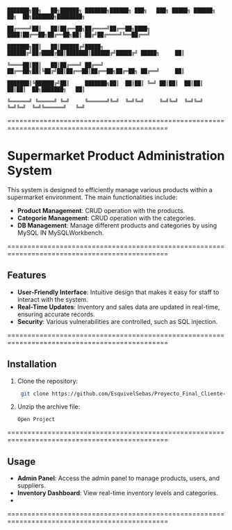                                                                                           ███████╗██╗   ██╗██████╗ ███████╗██████╗ ███╗   ███╗ █████╗ ██████╗ ██╗  ██╗███████╗████████╗
                                                                                          ██╔════╝██║   ██║██╔══██╗██╔════╝██╔══██╗████╗ ████║██╔══██╗██╔══██╗██║ ██╔╝██╔════╝╚══██╔══╝
                                                                                          ███████╗██║   ██║██████╔╝█████╗  ██████╔╝██╔████╔██║███████║██████╔╝█████╔╝ █████╗     ██║   
                                                                                          ╚════██║██║   ██║██╔═══╝ ██╔══╝  ██╔══██╗██║╚██╔╝██║██╔══██║██╔══██╗██╔═██╗ ██╔══╝     ██║   
                                                                                          ███████║╚██████╔╝██║     ███████╗██║  ██║██║ ╚═╝ ██║██║  ██║██║  ██║██║  ██╗███████╗   ██║   
                                                                                          ╚══════╝ ╚═════╝ ╚═╝     ╚══════╝╚═╝  ╚═╝╚═╝     ╚═╝╚═╝  ╚═╝╚═╝  ╚═╝╚═╝  ╚═╝╚══════╝   ╚═╝   
                                                                                             
==============================================================================================

# Supermarket Product Administration System

This system is designed to efficiently manage various products within a supermarket environment. The main functionalities include:

- **Product Management**: CRUD operation with the products.
- **Categorie Management**: CRUD operation with the categories.
- **DB Management**: Manage different products and categories by using MySQL IN MySQLWorkbench.

==============================================================================================

## Features

- **User-Friendly Interface**: Intuitive design that makes it easy for staff to interact with the system.
- **Real-Time Updates**: Inventory and sales data are updated in real-time, ensuring accurate records.
- **Security**: Various vulnerabilities are controlled, such as SQL injection.

==============================================================================================

## Installation

1. Clone the repository:
    ```bash
     git clone https://github.com/EsquivelSebas/Proyecto_Final_Cliente-servidor.git
    ```
2. Unzip the archive file:
    ```Netbeans, Eclipse
    Open Project
    ```
==============================================================================================

## Usage

- **Admin Panel**: Access the admin panel to manage products, users, and suppliers.
- **Inventory Dashboard**: View real-time inventory levels and categories.
- 
==============================================================================================
